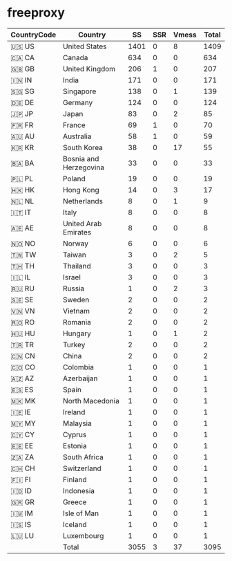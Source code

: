 # freeproxy

|CountryCode|Country|SS|SSR|Vmess|Total|
|  ----  | ----  |  ----  | ----  |  ----  | ----  |
|🇺🇸 US|United States|1401|0|8|1409|
|🇨🇦 CA|Canada|634|0|0|634|
|🇬🇧 GB|United Kingdom|206|1|0|207|
|🇮🇳 IN|India|171|0|0|171|
|🇸🇬 SG|Singapore|138|0|1|139|
|🇩🇪 DE|Germany|124|0|0|124|
|🇯🇵 JP|Japan|83|0|2|85|
|🇫🇷 FR|France|69|1|0|70|
|🇦🇺 AU|Australia|58|1|0|59|
|🇰🇷 KR|South Korea|38|0|17|55|
|🇧🇦 BA|Bosnia and Herzegovina|33|0|0|33|
|🇵🇱 PL|Poland|19|0|0|19|
|🇭🇰 HK|Hong Kong|14|0|3|17|
|🇳🇱 NL|Netherlands|8|0|1|9|
|🇮🇹 IT|Italy|8|0|0|8|
|🇦🇪 AE|United Arab Emirates|8|0|0|8|
|🇳🇴 NO|Norway|6|0|0|6|
|🇹🇼 TW|Taiwan|3|0|2|5|
|🇹🇭 TH|Thailand|3|0|0|3|
|🇮🇱 IL|Israel|3|0|0|3|
|🇷🇺 RU|Russia|1|0|2|3|
|🇸🇪 SE|Sweden|2|0|0|2|
|🇻🇳 VN|Vietnam|2|0|0|2|
|🇷🇴 RO|Romania|2|0|0|2|
|🇭🇺 HU|Hungary|1|0|1|2|
|🇹🇷 TR|Turkey|2|0|0|2|
|🇨🇳 CN|China|2|0|0|2|
|🇨🇴 CO|Colombia|1|0|0|1|
|🇦🇿 AZ|Azerbaijan|1|0|0|1|
|🇪🇸 ES|Spain|1|0|0|1|
|🇲🇰 MK|North Macedonia|1|0|0|1|
|🇮🇪 IE|Ireland|1|0|0|1|
|🇲🇾 MY|Malaysia|1|0|0|1|
|🇨🇾 CY|Cyprus|1|0|0|1|
|🇪🇪 EE|Estonia|1|0|0|1|
|🇿🇦 ZA|South Africa|1|0|0|1|
|🇨🇭 CH|Switzerland|1|0|0|1|
|🇫🇮 FI|Finland|1|0|0|1|
|🇮🇩 ID|Indonesia|1|0|0|1|
|🇬🇷 GR|Greece|1|0|0|1|
|🇮🇲 IM|Isle of Man|1|0|0|1|
|🇮🇸 IS|Iceland|1|0|0|1|
|🇱🇺 LU|Luxembourg|1|0|0|1|
||Total|3055|3|37|3095|
